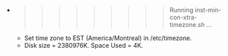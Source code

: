 * >>>>>>>>> Running inst-min-con-xtra-timezone.sh ...
  * Set time zone to EST (America/Montreal) in /etc/timezone.
  * Disk size = 2380976K. Space Used = 4K.
